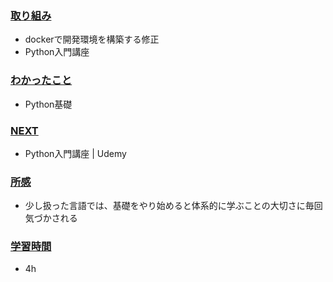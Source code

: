 ### <u>取り組み</u>
- dockerで開発環境を構築する修正
- Python入門講座

### <u>わかったこと</u>
-  Python基礎

### <u>NEXT</u>
- Python入門講座 | Udemy

### <u>所感</u>
- 少し扱った言語では、基礎をやり始めると体系的に学ぶことの大切さに毎回気づかされる

### <u>学習時間</u>
- 4h